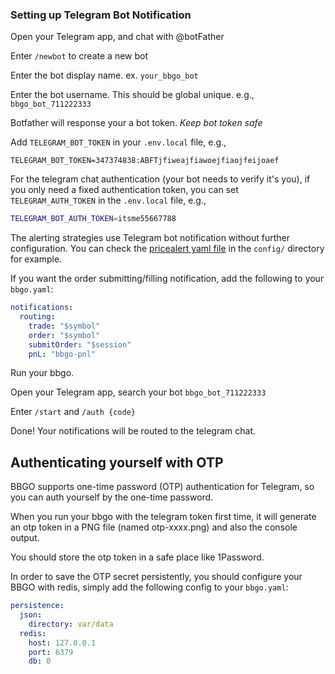 ### Setting up Telegram Bot Notification

Open your Telegram app, and chat with @botFather

Enter `/newbot` to create a new bot

Enter the bot display name. ex. `your_bbgo_bot`

Enter the bot username. This should be global unique. e.g., `bbgo_bot_711222333`

Botfather will response your a bot token. *Keep bot token safe*

Add `TELEGRAM_BOT_TOKEN` in your `.env.local` file, e.g.,

```shell
TELEGRAM_BOT_TOKEN=347374838:ABFTjfiweajfiawoejfiaojfeijoaef
```

For the telegram chat authentication (your bot needs to verify it's you), if you only need a fixed authentication token,
you can set `TELEGRAM_AUTH_TOKEN` in the `.env.local` file, e.g.,

```sh
TELEGRAM_BOT_AUTH_TOKEN=itsme55667788
```

The alerting strategies use Telegram bot notification without further configuration. You can check the [pricealert
yaml file](./config/pricealert-tg.yaml) in the `config/` directory for example.

If you want the order submitting/filling notification, add the following to your `bbgo.yaml`:

```yaml
notifications:
  routing:
    trade: "$symbol"
    order: "$symbol"
    submitOrder: "$session"
    pnL: "bbgo-pnl"
```

Run your bbgo.

Open your Telegram app, search your bot `bbgo_bot_711222333`

Enter `/start` and `/auth {code}`

Done! Your notifications will be routed to the telegram chat.

## Authenticating yourself with OTP

BBGO supports one-time password (OTP) authentication for Telegram, so you can auth yourself by the one-time password.

When you run your bbgo with the telegram token first time, it will generate an otp token in a PNG file (named otp-xxxx.png) and also the console output.

You should store the otp token in a safe place like 1Password.

In order to save the OTP secret persistently, you should configure your BBGO with redis, simply add the following config to your `bbgo.yaml`:

```yaml
persistence:
  json:
    directory: var/data
  redis:
    host: 127.0.0.1
    port: 6379
    db: 0
```
